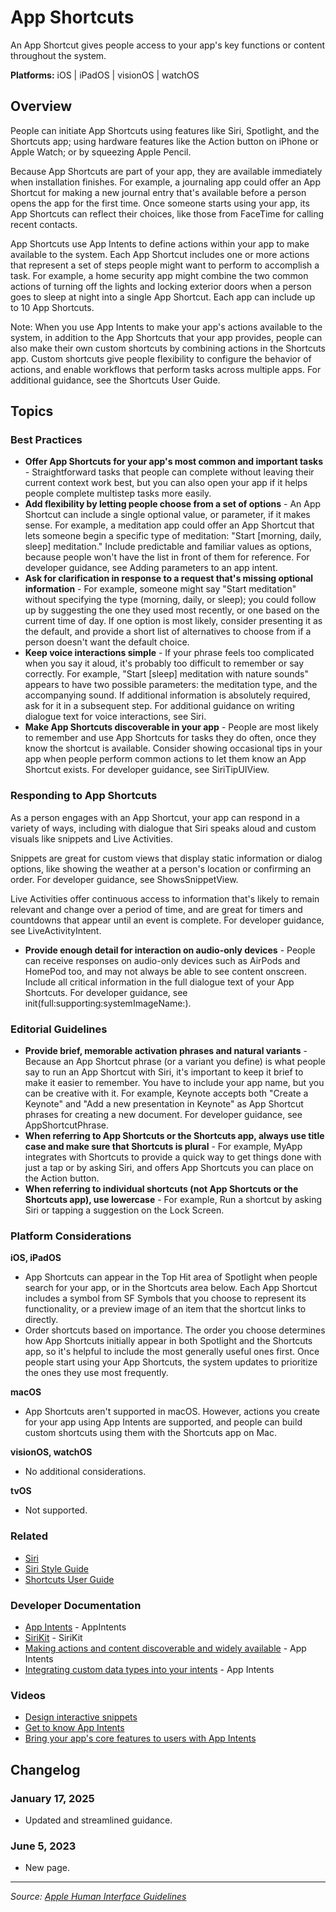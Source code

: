# App Shortcuts

An App Shortcut gives people access to your app's key functions or content throughout the system.

**Platforms:** iOS | iPadOS | visionOS | watchOS

## Overview

People can initiate App Shortcuts using features like Siri, Spotlight, and the Shortcuts app; using hardware features like the Action button on iPhone or Apple Watch; or by squeezing Apple Pencil.

Because App Shortcuts are part of your app, they are available immediately when installation finishes. For example, a journaling app could offer an App Shortcut for making a new journal entry that's available before a person opens the app for the first time. Once someone starts using your app, its App Shortcuts can reflect their choices, like those from FaceTime for calling recent contacts.

App Shortcuts use App Intents to define actions within your app to make available to the system. Each App Shortcut includes one or more actions that represent a set of steps people might want to perform to accomplish a task. For example, a home security app might combine the two common actions of turning off the lights and locking exterior doors when a person goes to sleep at night into a single App Shortcut. Each app can include up to 10 App Shortcuts.

Note: When you use App Intents to make your app's actions available to the system, in addition to the App Shortcuts that your app provides, people can also make their own custom shortcuts by combining actions in the Shortcuts app. Custom shortcuts give people flexibility to configure the behavior of actions, and enable workflows that perform tasks across multiple apps. For additional guidance, see the Shortcuts User Guide.

## Topics

### Best Practices

- **Offer App Shortcuts for your app's most common and important tasks** - Straightforward tasks that people can complete without leaving their current context work best, but you can also open your app if it helps people complete multistep tasks more easily.
- **Add flexibility by letting people choose from a set of options** - An App Shortcut can include a single optional value, or parameter, if it makes sense. For example, a meditation app could offer an App Shortcut that lets someone begin a specific type of meditation: "Start [morning, daily, sleep] meditation." Include predictable and familiar values as options, because people won't have the list in front of them for reference. For developer guidance, see Adding parameters to an app intent.
- **Ask for clarification in response to a request that's missing optional information** - For example, someone might say "Start meditation" without specifying the type (morning, daily, or sleep); you could follow up by suggesting the one they used most recently, or one based on the current time of day. If one option is most likely, consider presenting it as the default, and provide a short list of alternatives to choose from if a person doesn't want the default choice.
- **Keep voice interactions simple** - If your phrase feels too complicated when you say it aloud, it's probably too difficult to remember or say correctly. For example, "Start [sleep] meditation with nature sounds" appears to have two possible parameters: the meditation type, and the accompanying sound. If additional information is absolutely required, ask for it in a subsequent step. For additional guidance on writing dialogue text for voice interactions, see Siri.
- **Make App Shortcuts discoverable in your app** - People are most likely to remember and use App Shortcuts for tasks they do often, once they know the shortcut is available. Consider showing occasional tips in your app when people perform common actions to let them know an App Shortcut exists. For developer guidance, see SiriTipUIView.

### Responding to App Shortcuts

As a person engages with an App Shortcut, your app can respond in a variety of ways, including with dialogue that Siri speaks aloud and custom visuals like snippets and Live Activities.

Snippets are great for custom views that display static information or dialog options, like showing the weather at a person's location or confirming an order. For developer guidance, see ShowsSnippetView.

Live Activities offer continuous access to information that's likely to remain relevant and change over a period of time, and are great for timers and countdowns that appear until an event is complete. For developer guidance, see LiveActivityIntent.

- **Provide enough detail for interaction on audio-only devices** - People can receive responses on audio-only devices such as AirPods and HomePod too, and may not always be able to see content onscreen. Include all critical information in the full dialogue text of your App Shortcuts. For developer guidance, see init(full:supporting:systemImageName:).

### Editorial Guidelines

- **Provide brief, memorable activation phrases and natural variants** - Because an App Shortcut phrase (or a variant you define) is what people say to run an App Shortcut with Siri, it's important to keep it brief to make it easier to remember. You have to include your app name, but you can be creative with it. For example, Keynote accepts both "Create a Keynote" and "Add a new presentation in Keynote" as App Shortcut phrases for creating a new document. For developer guidance, see AppShortcutPhrase.
- **When referring to App Shortcuts or the Shortcuts app, always use title case and make sure that Shortcuts is plural** - For example, MyApp integrates with Shortcuts to provide a quick way to get things done with just a tap or by asking Siri, and offers App Shortcuts you can place on the Action button.
- **When referring to individual shortcuts (not App Shortcuts or the Shortcuts app), use lowercase** - For example, Run a shortcut by asking Siri or tapping a suggestion on the Lock Screen.

### Platform Considerations

**iOS, iPadOS**  
- App Shortcuts can appear in the Top Hit area of Spotlight when people search for your app, or in the Shortcuts area below. Each App Shortcut includes a symbol from SF Symbols that you choose to represent its functionality, or a preview image of an item that the shortcut links to directly.
- Order shortcuts based on importance. The order you choose determines how App Shortcuts initially appear in both Spotlight and the Shortcuts app, so it's helpful to include the most generally useful ones first. Once people start using your App Shortcuts, the system updates to prioritize the ones they use most frequently.

**macOS**  
- App Shortcuts aren't supported in macOS. However, actions you create for your app using App Intents are supported, and people can build custom shortcuts using them with the Shortcuts app on Mac.

**visionOS, watchOS**  
- No additional considerations.

**tvOS**  
- Not supported.

### Related

- [Siri](https://developer.apple.com/design/human-interface-guidelines/siri)
- [Siri Style Guide](https://developer.apple.com/design/human-interface-guidelines/siri#Siri-style-guide)
- [Shortcuts User Guide](https://support.apple.com/guide/shortcuts/welcome/ios)

### Developer Documentation

- [App Intents](https://developer.apple.com/documentation/AppIntents) - AppIntents
- [SiriKit](https://developer.apple.com/documentation/SiriKit) - SiriKit
- [Making actions and content discoverable and widely available](https://developer.apple.com/documentation/AppIntents/making-actions-and-content-discoverable-and-widely-available) - App Intents
- [Integrating custom data types into your intents](https://developer.apple.com/documentation/AppIntents/integrating-custom-data-types-into-your-intents) - App Intents

### Videos

- [Design interactive snippets](https://developer.apple.com/videos/play/wwdc2023/10194/)
- [Get to know App Intents](https://developer.apple.com/videos/play/wwdc2022/10032/)
- [Bring your app's core features to users with App Intents](https://developer.apple.com/videos/play/wwdc2023/10102/)

## Changelog

### January 17, 2025
- Updated and streamlined guidance.

### June 5, 2023
- New page.

---

*Source: [Apple Human Interface Guidelines](https://developer.apple.com/design/human-interface-guidelines/app-shortcuts)*